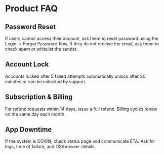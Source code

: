 # Product FAQ

## Password Reset
If users cannot access their account, ask them to reset password using the Login → Forgot Password flow. If they do not receive the email, ask them to check spam or whitelist the sender.

## Account Lock
Accounts locked after 5 failed attempts automatically unlock after 30 minutes or can be unlocked by support.

## Subscription & Billing
For refund requests within 14 days, issue a full refund. Billing cycles renew on the same day each month.

## App Downtime
If the system is DOWN, check status page and communicate ETA. Ask for logs, time of failure, and OS/browser details.
